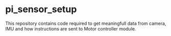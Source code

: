 # pi_sensor_setup
This repository contains code required to get meaningfull data from camera, IMU and how instructions are sent to Motor controller module.
